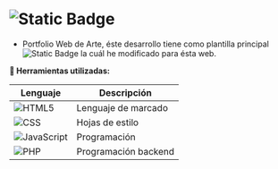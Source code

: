 # ![Static Badge](https://img.shields.io/badge/Ger-Art-gold)

- Portfolio Web de Arte, éste desarrollo tiene como plantilla principal  ![Static Badge](https://img.shields.io/badge/Bootstrap-made-lightblue) la cuál he modificado para ésta web.

**🔧 Herramientas utilizadas:**

| Lenguaje | Descripción            |
|----------|------------------------|
| ![HTML5](https://img.shields.io/badge/HTML5-%23E34F26.svg?logo=html5&logoColor=white)     | Lenguaje de marcado    |
| ![CSS](https://img.shields.io/badge/CSS-%231572B6.svg?logo=css3&logoColor=white)      | Hojas de estilo        |
| ![JavaScript](https://img.shields.io/badge/JavaScript-%23F7DF1E.svg?logo=javascript&logoColor=black)       | Programación           |
| ![PHP](https://img.shields.io/badge/PHP-%23777BB4.svg?logo=php&logoColor=white)        | Programación backend |
